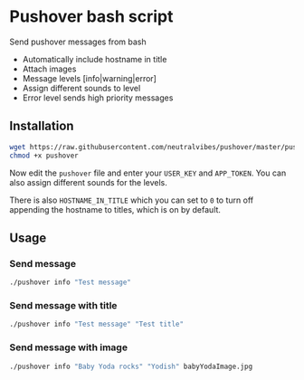 # Pushover bash script

Send pushover messages from bash

* Automatically include hostname in title
* Attach images
* Message levels [info|warning|error]
* Assign different sounds to level
* Error level sends high priority messages

## Installation

```bash
wget https://raw.githubusercontent.com/neutralvibes/pushover/master/pushover
chmod +x pushover
```

Now edit the `pushover` file and enter your  `USER_KEY` and `APP_TOKEN`. You can also assign different sounds for the levels.

There is also `HOSTNAME_IN_TITLE` which you can set to `0` to turn off appending the hostname to titles, which is on by default.

## Usage


### Send message

```bash
./pushover info "Test message"
```

### Send message with title

```bash
./pushover info "Test message" "Test title"
```

### Send message with image

```bash
./pushover info "Baby Yoda rocks" "Yodish" babyYodaImage.jpg
```
